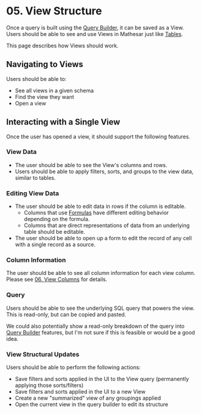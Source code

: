# 05. View Structure

Once a query is built using the [Query Builder](/product/specs/2022-01-views/03-the-query-builder), it can be saved as a View. Users should be able to see and use Views in Mathesar just like [Tables](/product/concepts/tables).

This page describes how Views should work.

## Navigating to Views
Users should be able to:
- See all views in a given schema
- Find the view they want
- Open a view

## Interacting with a Single View
Once the user has opened a view, it should support the following features.

### View Data
- The user should be able to see the View's columns and rows.
- Users should be able to apply filters, sorts, and groups to the view data, similar to tables.

### Editing View Data
- The user should be able to edit data in rows if the column is editable.
    - Columns that use [Formulas](/product/specs/2022-01-views/04-formulas) have different editing behavior depending on the formula.
    - Columns that are direct representations of data from an underlying table should be editable.
- The user should be able to open up a form to edit the record of any cell with a single record as a source.

### Column Information
The user should be able to see all column information for each view column. Please see [06. View Columns](/product/specs/2022-01-views/06-view-columns) for details.

### Query
Users should be able to see the underlying SQL query that powers the view. This is read-only, but can be copied and pasted.

We could also potentially show a read-only breakdown of the query into [Query Builder](/product/specs/2022-01-views/03-the-query-builder) features, but I'm not sure if this is feasible or would be a good idea.

### View Structural Updates
Users should be able to perform the following actions:
- Save filters and sorts applied in the UI to the View query (permanently applying those sorts/filters)
- Save filters and sorts applied in the UI to a new View
- Create a new "summarized" view of any groupings applied
- Open the current view in the query builder to edit its structure